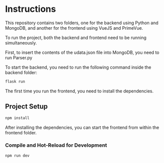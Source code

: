 # Instructions

This repository contains two folders, one for the backend using Python and MongoDB, and another for the frontend using VueJS and PrimeVue.

To run the project, both the backend and frontend need to be running simultaneously.

First, to insert the contents of the udata.json file into MongoDB, you need to run Parser.py

To start the backend, you need to run the following command inside the backend folder:

```sh
flask run
```

The first time you run the frontend, you need to install the dependencies.

## Project Setup

```sh
npm install
```

After installing the dependencies, you can start the frontend from within the frontend folder.

### Compile and Hot-Reload for Development

```sh
npm run dev

